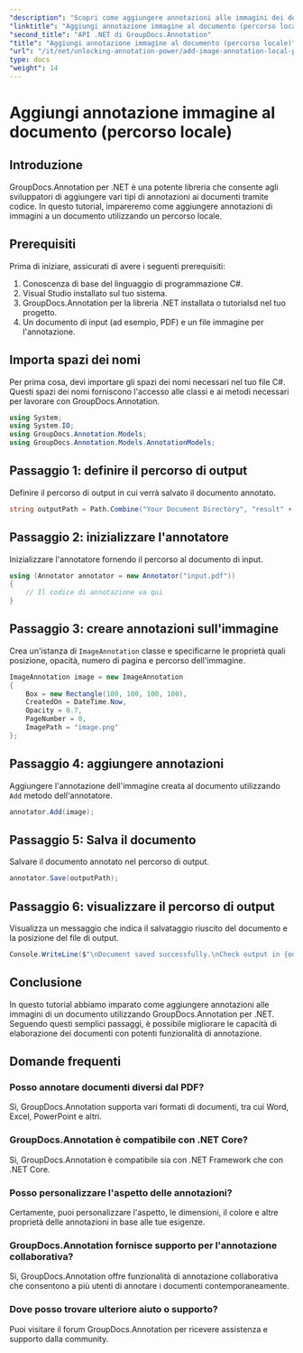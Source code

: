 ```yaml
---
"description": "Scopri come aggiungere annotazioni alle immagini dei documenti utilizzando GroupDocs.Annotation per .NET. Migliora le funzionalità di elaborazione dei documenti con facilità."
"linktitle": "Aggiungi annotazione immagine al documento (percorso locale)"
"second_title": "API .NET di GroupDocs.Annotation"
"title": "Aggiungi annotazione immagine al documento (percorso locale)"
"url": "/it/net/unlocking-annotation-power/add-image-annotation-local-path/"
type: docs
"weight": 14
---
```


# Aggiungi annotazione immagine al documento (percorso locale)

## Introduzione
GroupDocs.Annotation per .NET è una potente libreria che consente agli sviluppatori di aggiungere vari tipi di annotazioni ai documenti tramite codice. In questo tutorial, impareremo come aggiungere annotazioni di immagini a un documento utilizzando un percorso locale.
## Prerequisiti
Prima di iniziare, assicurati di avere i seguenti prerequisiti:
1. Conoscenza di base del linguaggio di programmazione C#.
2. Visual Studio installato sul tuo sistema.
3. GroupDocs.Annotation per la libreria .NET installata o tutorialsd nel tuo progetto.
4. Un documento di input (ad esempio, PDF) e un file immagine per l'annotazione.
## Importa spazi dei nomi
Per prima cosa, devi importare gli spazi dei nomi necessari nel tuo file C#. Questi spazi dei nomi forniscono l'accesso alle classi e ai metodi necessari per lavorare con GroupDocs.Annotation.
```csharp
using System;
using System.IO;
using GroupDocs.Annotation.Models;
using GroupDocs.Annotation.Models.AnnotationModels;
```

## Passaggio 1: definire il percorso di output
Definire il percorso di output in cui verrà salvato il documento annotato.
```csharp
string outputPath = Path.Combine("Your Document Directory", "result" + Path.GetExtension("input.pdf"));
```
## Passaggio 2: inizializzare l'annotatore
Inizializzare l'annotatore fornendo il percorso al documento di input.
```csharp
using (Annotator annotator = new Annotator("input.pdf"))
{
    // Il codice di annotazione va qui
}
```
## Passaggio 3: creare annotazioni sull'immagine
Crea un'istanza di `ImageAnnotation` classe e specificarne le proprietà quali posizione, opacità, numero di pagina e percorso dell'immagine.
```csharp
ImageAnnotation image = new ImageAnnotation
{
    Box = new Rectangle(100, 100, 100, 100),
    CreatedOn = DateTime.Now,
    Opacity = 0.7,
    PageNumber = 0,
    ImagePath = "image.png"
};
```
## Passaggio 4: aggiungere annotazioni
Aggiungere l'annotazione dell'immagine creata al documento utilizzando `Add` metodo dell'annotatore.
```csharp
annotator.Add(image);
```
## Passaggio 5: Salva il documento
Salvare il documento annotato nel percorso di output.
```csharp
annotator.Save(outputPath);
```
## Passaggio 6: visualizzare il percorso di output
Visualizza un messaggio che indica il salvataggio riuscito del documento e la posizione del file di output.
```csharp
Console.WriteLine($"\nDocument saved successfully.\nCheck output in {outputPath}.");
```

## Conclusione
In questo tutorial abbiamo imparato come aggiungere annotazioni alle immagini di un documento utilizzando GroupDocs.Annotation per .NET. Seguendo questi semplici passaggi, è possibile migliorare le capacità di elaborazione dei documenti con potenti funzionalità di annotazione.
## Domande frequenti
### Posso annotare documenti diversi dal PDF?
Sì, GroupDocs.Annotation supporta vari formati di documenti, tra cui Word, Excel, PowerPoint e altri.
### GroupDocs.Annotation è compatibile con .NET Core?
Sì, GroupDocs.Annotation è compatibile sia con .NET Framework che con .NET Core.
### Posso personalizzare l'aspetto delle annotazioni?
Certamente, puoi personalizzare l'aspetto, le dimensioni, il colore e altre proprietà delle annotazioni in base alle tue esigenze.
### GroupDocs.Annotation fornisce supporto per l'annotazione collaborativa?
Sì, GroupDocs.Annotation offre funzionalità di annotazione collaborativa che consentono a più utenti di annotare i documenti contemporaneamente.
### Dove posso trovare ulteriore aiuto o supporto?
Puoi visitare il forum GroupDocs.Annotation per ricevere assistenza e supporto dalla community.